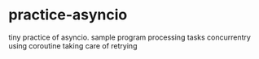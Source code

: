 # practice-asyncio
tiny practice of asyncio. sample program processing tasks concurrentry using coroutine taking care of retrying
